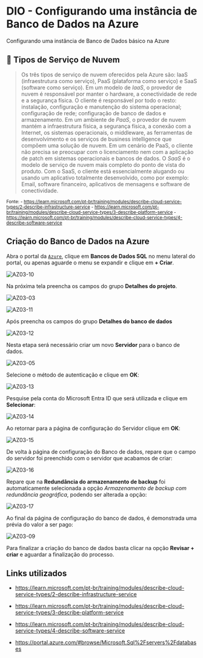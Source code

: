 # DIO - Configurando uma instância de Banco de Dados na Azure
Configurando uma instância de Banco de Dados básico na Azure


## 🔎 Tipos de Serviço de Nuvem	

> Os três tipos de serviço de nuvem oferecidos pela Azure são: IaaS (infraestrutura como serviço), PaaS (plataforma como serviço) e SaaS (software como serviço). Em um modelo de *IaaS*, o provedor de nuvem é responsável por manter o hardware, a conectividade de rede e a segurança física. O cliente é responsável por todo o resto: instalação, configuração e manutenção do sistema operacional; configuração de rede; configuração de banco de dados e armazenamento. Em um ambiente de *PaaS*, o provedor de nuvem mantém a infraestrutura física, a segurança física, a conexão com a Internet, os sistemas operacionais, o middleware, as ferramentas de desenvolvimento e os serviços de business intelligence que compõem uma solução de nuvem. Em um cenário de PaaS, o cliente não precisa se preocupar com o licenciamento nem com a aplicação de patch em sistemas operacionais e bancos de dados. O *SaaS* é o modelo de serviço de nuvem mais completo do ponto de vista do produto. Com o SaaS, o cliente está essencialmente alugando ou usando um aplicativo totalmente desenvolvido, como por exemplo: Email, software financeiro, aplicativos de mensagens e software de conectividade.

<sub>Fonte: - <https://learn.microsoft.com/pt-br/training/modules/describe-cloud-service-types/2-describe-infrastructure-service>
            - <https://learn.microsoft.com/pt-br/training/modules/describe-cloud-service-types/3-describe-platform-service>
            - <https://learn.microsoft.com/pt-br/training/modules/describe-cloud-service-types/4-describe-software-service></sub>


## Criação do Banco de Dados na Azure

Abra o portal da [`Azure`](https://portal.azure.com), clique em **Bancos de Dados SQL** no menu lateral do portal, ou apenas aguarde o menu se expandir e clique em **+ Criar**.

![AZ03-10](https://github.com/user-attachments/assets/23baf57f-d4b3-4327-9372-a597502e2d0b)

Na próxima tela preencha os campos do grupo **Detalhes do projeto**.

![AZ03-03](https://github.com/user-attachments/assets/dfd243fe-036c-49ff-b28e-dce7968ba37f)

![AZ03-11](https://github.com/user-attachments/assets/b2a6fabe-1d2b-4ac4-9ee0-d66c1ecb3144)

Após preencha os campos do grupo **Detalhes do banco de dados**

![AZ03-12](https://github.com/user-attachments/assets/00b8cf77-a4ad-4743-8056-4d9b4038bbf3)

Nesta etapa será necessário criar um novo **Servidor** para o banco de dados.

![AZ03-05](https://github.com/user-attachments/assets/e5b40c2b-a153-4df5-bec6-7901f5cf4120)

Selecione o método de autenticação e clique em **OK**: 

![AZ03-13](https://github.com/user-attachments/assets/73d694e7-8c70-4eac-a704-3213ad76218b)

Pesquise pela conta do Microsoft Entra ID que será utilizada e clique em **Selecionar**:

![AZ03-14](https://github.com/user-attachments/assets/9c3983e2-0952-4854-9fd0-81f6ece1c2ea)

Ao retornar para a página de configuração do Servidor clique em **OK**:

![AZ03-15](https://github.com/user-attachments/assets/5e67a1b4-7642-4d98-8810-89ded1514fd2)

De volta à página de configuração do Banco de dados, repare que o campo do servidor foi preenchido com o servidor que acabamos de criar:

![AZ03-16](https://github.com/user-attachments/assets/7beea34e-9875-4110-a03b-f5928ab7c52f)

Repare que na **Redundância do armazenamento de backup** foi automaticamente selecionada a opção *Armazenamento de backup com redundância geográfica*, podendo ser alterada a opção:

![AZ03-17](https://github.com/user-attachments/assets/20173d4b-bf0d-4f6a-bbff-0fd450937204)

Ao final da página de configuração do banco de dados, é demonstrada uma prévia do valor a ser pago:

![AZ03-09](https://github.com/user-attachments/assets/bdddad5c-17b1-4bc1-a8e0-425f20ec4358)

Para finalizar a criação do banco de dados basta clicar na opção **Revisar + criar** e aguardar a finalização do processo.


## Links utilizados

- https://learn.microsoft.com/pt-br/training/modules/describe-cloud-service-types/2-describe-infrastructure-service

- https://learn.microsoft.com/pt-br/training/modules/describe-cloud-service-types/3-describe-platform-service

- https://learn.microsoft.com/pt-br/training/modules/describe-cloud-service-types/4-describe-software-service

- https://portal.azure.com/#browse/Microsoft.Sql%2Fservers%2Fdatabases
